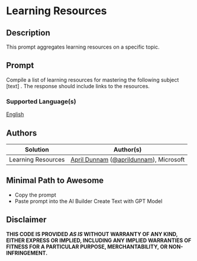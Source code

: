 # Learning Resources

## Description

This prompt aggregates learning resources on a specific topic.

## Prompt

Compile a list of learning resources for mastering the following subject [text] . The response should include links to the resources.

### Supported Language(s)

[English](./en-us/prompt.md)

## Authors

Solution|Author(s)
--------|---------
Learning Resources | [April Dunnam](https://github.com/aprildunnam) ([@aprildunnam](https://twitter.com/aprildunnam)), Microsoft

## Minimal Path to Awesome

* Copy the prompt
* Paste prompt into the AI Builder Create Text with GPT Model

## Disclaimer

**THIS CODE IS PROVIDED *AS IS* WITHOUT WARRANTY OF ANY KIND, EITHER EXPRESS OR IMPLIED, INCLUDING ANY IMPLIED WARRANTIES OF FITNESS FOR A PARTICULAR PURPOSE, MERCHANTABILITY, OR NON-INFRINGEMENT.**
